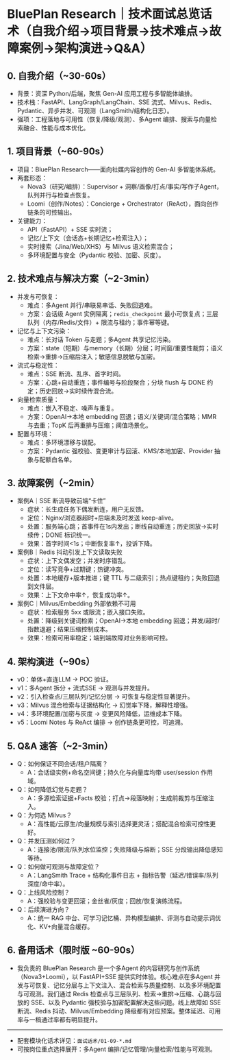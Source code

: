 # BluePlan Research｜技术面试总览话术（自我介绍→项目背景→技术难点→故障案例→架构演进→Q&A）

## 0. 自我介绍（~30-60s）
- 背景：资深 Python/后端，聚焦 Gen-AI 应用工程与多智能体编排。
- 技术栈：FastAPI、LangGraph/LangChain、SSE 流式、Milvus、Redis、Pydantic、异步并发、可观测（LangSmith/结构化日志）。
- 强项：工程落地与可用性（恢复/降级/观测）、多Agent 编排、搜索与向量检索融合、性能与成本优化。

## 1. 项目背景（~60-90s）
- 项目：BluePlan Research——面向社媒内容创作的 Gen-AI 多智能体系统。
- 两套形态：
  - Nova3（研究/编排）：Supervisor + 洞察/画像/打点/事实/写作子Agent，队列并行与检查点恢复。
  - Loomi（创作/Notes）：Concierge + Orchestrator（ReAct），面向创作链条的可控输出。
- 关键能力：
  - API（FastAPI）+ SSE 实时流；
  - 记忆/上下文（会话态+长期记忆+检索注入）；
  - 实时搜索（Jina/Web/XHS）与 Milvus 语义检索混合；
  - 多环境配置与安全（Pydantic 校验、加密、灰度）。

## 2. 技术难点与解决方案（~2-3min）
- 并发与可恢复：
  - 难点：多Agent 并行/串联易串话、失败回退难。
  - 方案：会话级 Agent 实例隔离；`redis_checkpoint` 最小可恢复点；三层队列（内存/Redis/文件）+ 限流与租约；事件幂等键。
- 记忆与上下文污染：
  - 难点：长对话 Token 与走题；多Agent 共享记忆污染。
  - 方案：state（短期）与memory（长期）分层；时间窗/重要性裁剪；语义检索→重排→压缩后注入；敏感信息脱敏与加密。
- 流式与稳定性：
  - 难点：SSE 断流、乱序、首字时间。
  - 方案：心跳+自动重连；事件编号与阶段聚合；分块 flush 与 DONE 约定；历史回放→实时续传混合流。
- 向量检索质量：
  - 难点：嵌入不稳定、噪声与重复。
  - 方案：OpenAI→本地 embedding 回退；语义/关键词/混合策略；MMR 与去重；TopK 后再重排与压缩；阈值场景化。
- 配置与环境：
  - 难点：多环境漂移与误配。
  - 方案：Pydantic 强校验、变更审计与回滚、KMS/本地加密、Provider 抽象与配额白名单。

## 3. 故障案例（~2min）
- 案例A｜SSE 断流导致前端“卡住”
  - 症状：长生成任务下偶发断连，用户无反馈。
  - 定位：Nginx/浏览器超时+后端未及时发送 keep-alive。
  - 处置：服务端心跳；首事件在1s内发出；断线自动重连；历史回放→实时续传；DONE 标识统一。
  - 效果：首字时间<1s；中断恢复率↑，投诉下降。
- 案例B｜Redis 抖动引发上下文读取失败
  - 症状：上下文偶发空；并发时序错乱。
  - 定位：读写竞争+过期键；热键冲突。
  - 处置：本地缓存+版本推进；键 TTL 与二级索引；热点键租约；失败回退到文件层。
  - 效果：上下文命中率↑，恢复成功率↑。
- 案例C｜Milvus/Embedding 外部依赖不可用
  - 症状：检索服务 5xx 或限流；嵌入接口失败。
  - 处置：降级到关键词检索；OpenAI→本地 embedding 回退；并发/超时/指数退避；结果压缩控制成本。
  - 效果：检索可用率稳定；端到端故障对业务影响可控。

## 4. 架构演进（~90s）
- v0：单体+直连LLM → POC 验证。
- v1：多Agent 拆分 + 流式SSE → 观测与并发提升。
- v2：引入检查点/三层队列/记忆分层 → 可恢复与稳定性显著提升。
- v3：Milvus 混合检索与证据结构化 → 幻觉率下降，解释性增强。
- v4：多环境配置/加密与灰度 → 变更风险降低，运维成本下降。
- v5：Loomi Notes 与 ReAct 编排 → 创作链条更可控，可追溯。

## 5. Q&A 速答（~2-3min）
- Q：如何保证不同会话/租户隔离？
  - A：会话级实例+命名空间键；持久化与向量库均带 user/session 作用域。
- Q：如何降低幻觉与走题？
  - A：多源检索证据+Facts 校验；打点→段落映射；生成前裁剪与压缩注入。
- Q：为何选 Milvus？
  - A：高性能/云原生/向量规模与索引选择更灵活；搭配混合检索可控性更好。
- Q：并发压测如何过？
  - A：连接池/限流/队列水位监控；失败降级与熔断；SSE 分段输出降低感知等待。
- Q：如何做可观测与故障定位？
  - A：LangSmith Trace + 结构化事件日志 + 指标告警（延迟/错误率/队列深度/命中率）。
- Q：上线风险控制？
  - A：强校验与变更回滚；金丝雀/灰度；回放/恢复演练流程。
- Q：后续演进方向？
  - A：统一 RAG 中台、可学习记忆桶、异构模型编排、评测与自动提示词优化、KV+向量混合缓存。

## 6. 备用话术（限时版 ~60-90s）
- 我负责的 BluePlan Research 是一个多Agent 的内容研究与创作系统（Nova3+Loomi），以 FastAPI+SSE 提供实时体验。核心难点在多Agent 并发与可恢复、记忆分层与上下文注入、混合检索与质量控制、以及多环境配置与可观测。我们通过 Redis 检查点与三层队列、检索→重排→压缩、心跳与回放的 SSE、以及 Pydantic 强校验与加密配置解决这些问题。线上故障如 SSE 断流、Redis 抖动、Milvus/Embedding 降级都有对应预案。整体延迟、可用率与一稿通过率都有明显提升。

---

- 配套模块化话术详见：`面试话术/01-09-*.md`
- 可按岗位重点选择展开：多Agent 编排/记忆管理/向量检索/性能与可观测。
